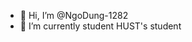 - 👋 Hi, I’m @NgoDung-1282
- 🌱 I’m currently student HUST's student 

<!---
NgoDung-1282/NgoDung-1282 is a ✨ special ✨ repository because its `README.md` (this file) appears on your GitHub profile.
You can click the Preview link to take a look at your changes.
--->
